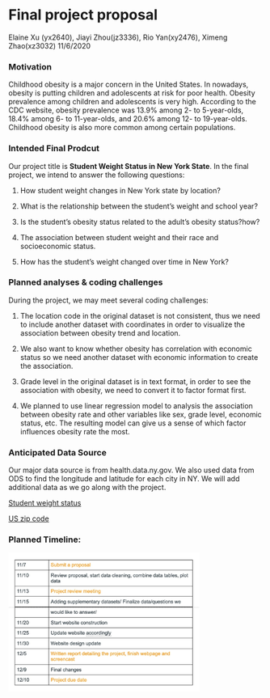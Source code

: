 Final project proposal
================
Elaine Xu (yx2640), Jiayi Zhou(jz3336), Rio Yan(xy2476), Ximeng
Zhao(xz3032)
11/6/2020

### Motivation

Childhood obesity is a major concern in the United States. In nowadays,
obesity is putting children and adolescents at risk for poor health.
Obesity prevalence among children and adolescents is very high.
According to the CDC website, obesity prevalence was 13.9% among 2- to
5-year-olds, 18.4% among 6- to 11-year-olds, and 20.6% among 12- to
19-year-olds. Childhood obesity is also more common among certain
populations.

### Intended Final Prodcut

Our project title is **Student Weight Status in New York State**. In the
final project, we intend to answer the following questions:

1.  How student weight changes in New York state by location?

2.  What is the relationship between the student’s weight and school
    year?

3.  Is the student’s obesity status related to the adult’s obesity
    status?how?

4.  The association between student weight and their race and
    socioeconomic status.

5.  How has the student’s weight changed over time in New York?

### Planned analyses & coding challenges

During the project, we may meet several coding challenges:

1.  The location code in the original dataset is not consistent, thus we
    need to include another dataset with coordinates in order to
    visualize the association between obesity trend and location.

2.  We also want to know whether obesity has correlation with economic
    status so we need another dataset with economic information to
    create the association.

3.  Grade level in the original dataset is in text format, in order to
    see the association with obesity, we need to convert it to factor
    format first.

4.  We planned to use linear regression model to analysis the
    association between obesity rate and other variables like sex, grade
    level, economic status, etc. The resulting model can give us a sense
    of which factor influences obesity rate the most.

### Anticipated Data Source

Our major data source is from health.data.ny.gov. We also used data from
ODS to find the longitude and latitude for each city in NY. We will add
additional data as we go along with the project.

[Student weight
status](https://health.data.ny.gov/Health/Student-Weight-Status-Category-Reporting-Results-B/es3k-2aus)

[US zip
code](https://public.opendatasoft.com/explore/dataset/us-zip-code-latitude-and-longitude/table/?refine.state=NY)

### Planned Timeline:

<img src = "image/timeline.jpg" style = "width:75%">
